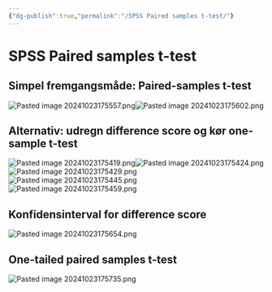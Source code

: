 ```yaml
---
{"dg-publish":true,"permalink":"/SPSS Paired samples t-test/"}
---
```


# SPSS Paired samples t-test
## Simpel fremgangsmåde: Paired-samples t-test
![Pasted image 20241023175557.png](/img/user/attachments/Pasted%20image%2020241023175557.png)![Pasted image 20241023175602.png](/img/user/attachments/Pasted%20image%2020241023175602.png)

## Alternativ: udregn difference score og kør one-sample t-test
![Pasted image 20241023175419.png](/img/user/attachments/Pasted%20image%2020241023175419.png)![Pasted image 20241023175424.png](/img/user/attachments/Pasted%20image%2020241023175424.png)![Pasted image 20241023175429.png](/img/user/attachments/Pasted%20image%2020241023175429.png)![Pasted image 20241023175445.png](/img/user/attachments/Pasted%20image%2020241023175445.png)![Pasted image 20241023175459.png](/img/user/attachments/Pasted%20image%2020241023175459.png)

## Konfidensinterval for difference score
![Pasted image 20241023175654.png](/img/user/attachments/Pasted%20image%2020241023175654.png)

## One-tailed paired samples t-test
![Pasted image 20241023175735.png](/img/user/attachments/Pasted%20image%2020241023175735.png)